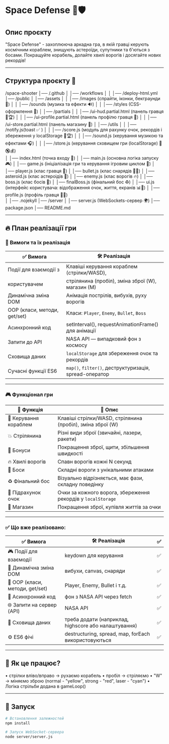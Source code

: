 # Space Defense 🚀🛡️

## Опис проєкту
"Space Defense" - захоплююча аркадна гра, в якій гравці керують космічним кораблем, знищують астероїди, супутники та б'ються з босами. Покращуйте корабель, долайте хвилі ворогів і досягайте нових рекордів!

---

## Структура проєкту 📂

/space-shooter 
│── /.github
│ │── /workflows
│ │ │── /deploy-html.yml
│── /public 
│ │── /assets 
│ │ │── /images (спрайти, іконки, бекграунди 💾) 
│ │ │── /sounds (музика та ефекти 🔊) 
│ │ │── /styles (CSS-оформлення 🎨)
│ │── /partials 
│ │ │── /ui-hud.partial.html (панель гравця 🧑🏆) 
│ │ │── /ui-profile.partial.html (панель профілю гравця  👤) 
│ │ │── /ui-store.partial.html (панель магазину 🛒)
│ │── /utils 
│ │ │── /notify.js(toast ✅ ) 
│ │ │── /score.js (модуль для рахунку очок, рекордів і збереження у localStorage  🎯🏆)
│ │ │── /sound.js (керування музикою та ефектами 🎧) 
│ │ │── /store.js (керування сховищем гри (localStorage) 💾🔇💰)   
│ │── index.html (точка входу 🧠)
│ │── main.js (основна логіка запуску 🎮) 
│ │── game.js (ініціалізація гри та керування ігровим циклом 🔁) 
│ │── player.js (клас гравця 🚀) 
│ │── bullet.js (клас снарядів 🔫💥)
│ │── asteroid.js (клас астероідів 🌌)
│ │── enemy.js (клас ворогів 🔥) 
│ │── boss.js (клас босів 👾) 
│ │── finalBoss.js (фінальний бос ♻️) 
│ │── ui.js (інтерфейс користувача: відображення очок, життя, екранів 📊🎁)
│ │── profile.js (профіль гравця 👩‍🚀)  
│ │── .nojekyll 
│── /server 
│ │── server.js (WebSockets-сервер 🌍) 
│── package.json 
│── README.md

---

## 🔥 План реалізації гри

### 🎯 Вимоги та їх реалізація

| ✅ **Вимога**                 | 🛠 **Реалізація**                                      |
|-------------------------------|--------------------------------------------------------|
| Події для взаємодії з         | Клавіші керування кораблем (стрілки/WASD),             |
| користувачем                  | стрілянина (пробіл), зміна зброї (W),  магазин (М)     |
| Динамічна зміна DOM           | Анімація пострілів, вибухів, руху ворогів              |
| OOP (класи, методи, get/set)  | Класи: `Player`, `Enemy`, `Bullet`, `Boss`             |
| Асинхронний код               | setInterval(), requestAnimationFrame() для анімації    |
| Запити до API                 | NASA API — випадковий фон з космосу                    |
| Сховища даних                 |`localStorage` для збереження очок та рекордів          |
| Сучасні функції ES6           | `map()`, `filter()`, деструктуризація, spread-оператор |

---

### 🎮 Функціонал гри

| 📌 **Функція**                | 🎯 **Опис**                                                 |
|--------------------------------|-------------------------------------------------------------|
| 🚀 Керування кораблем         | Клавіші стрілки/WASD, стрілянина (пробіл), зміна зброї (W)   |
| 💥 Стрілянина                 | Різні види зброї (звичайні, лазери, ракети)                  |
| 🎁 Бонуси                     | Покращення зброї, щити, збільшення швидкості                 |
| 🔥 Хвилі ворогів              | Спавн ворогів кожні N секунд                                 |
| 👾 Боси                       | Складні вороги з унікальними атаками                         |
| ♻️ Фінальний бос              | Візуально відрізняється, має фази, складну поведінку         |
| 🎯 Підрахунок очок            | Очки за кожного ворога, збереження рекордів у `localStorage` |
| 🛒 Магазин                    | Покращення зброї, купівля життів за очки                     |


---

### ✅ Що вже реалізовано:

| ✅ **Вимога**                   | 🛠 **Реалізація**                                    |  ✅ |
|---------------------------------|------------------------------------------------------|------|
| 🎮 Події для взаємодії          | keydown для керування                                |  ✅ |
| 🧱 Динамічна зміна DOM          | вибухи, canvas, снаряди                              |  ✅ |
| 🧠 OOP (класи, методи, get/set) | Player, Enemy, Bullet і т.д.                         |  ✅ |
|  🔁 Асинхронний код             | фон з NASA API через fetch                           |  ✅ |
| 🌐 Запити на сервер (API)       | NASA API                                             |  ✅ |
| 💾 Сховища даних                | треба додати (наприклад, highscore або налаштування) |  ✅ |
| ⚙️ ES6 фічі                     | destructuring, spread, map, forEach використовуються |  ✅ |

---

## 📌 Як це працює?

•	стрілки вліво/вправо → рухаємо корабель
•	пробіл → стріляємо
•	"W" → міняємо зброю (normal - "yellow", strong - "red", laser - "cyan")
•	Логіка стрільби додана в gameLoop()

---

## 📌 Запуск

```bash
# Встановлення залежностей
npm install

# Запуск WebSocket-сервера
node server/server.js